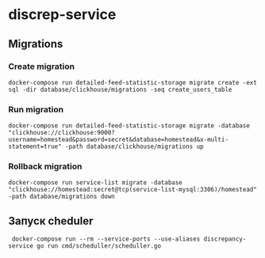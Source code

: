 # discrep-service

## Migrations

### Create migration
```
docker-compose run detailed-feed-statistic-storage migrate create -ext sql -dir database/clickhouse/migrations -seq create_users_table
```

### Run migration
```
docker-compose run detailed-feed-statistic-storage migrate -database "clickhouse://clickhouse:9000?username=homestead&password=secret&database=homestead&x-multi-statement=true" -path database/clickhouse/migrations up
```

### Rollback migration
```
docker-compose run service-list migrate -database "clickhouse://homestead:secret@tcp(service-list-mysql:3306)/homestead" -path database/migrations down
```

## Запуск cheduler
```
 docker-compose run --rm --service-ports --use-aliases discrepancy-service go run cmd/scheduller/scheduller.go 
```